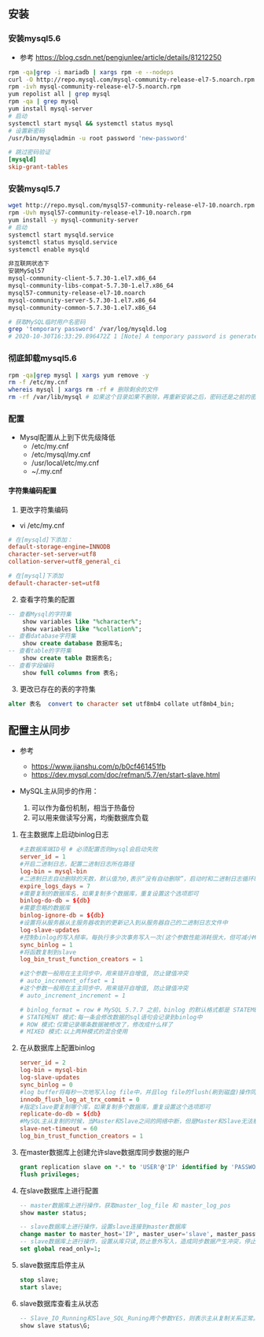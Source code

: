 ## 安装
### 安装mysql5.6
- 参考 https://blog.csdn.net/pengjunlee/article/details/81212250

```bash
rpm -qa|grep -i mariadb | xargs rpm -e --nodeps
curl -O http://repo.mysql.com/mysql-community-release-el7-5.noarch.rpm
rpm -ivh mysql-community-release-el7-5.noarch.rpm
yum repolist all | grep mysql 
rpm -qa | grep mysql
yum install mysql-server
# 启动
systemctl start mysql && systemctl status mysql
# 设置新密码
/usr/bin/mysqladmin -u root password 'new-password'
```

```conf /etc/my.cnf
# 跳过密码验证
[mysqld]
skip-grant-tables 
```

### 安装mysql5.7
```bash
wget http://repo.mysql.com/mysql57-community-release-el7-10.noarch.rpm
rpm -Uvh mysql57-community-release-el7-10.noarch.rpm
yum install -y mysql-community-server
# 启动
systemctl start mysqld.service
systemctl status mysqld.service
systemctl enable mysqld
```

```txt
非互联网状态下
安装MySql57
mysql-community-client-5.7.30-1.el7.x86_64
mysql-community-libs-compat-5.7.30-1.el7.x86_64
mysql57-community-release-el7-10.noarch
mysql-community-server-5.7.30-1.el7.x86_64
mysql-community-common-5.7.30-1.el7.x86_64
```

```bash
# 获取MySQL临时用户名密码
grep 'temporary password' /var/log/mysqld.log
# 2020-10-30T16:33:29.896472Z 1 [Note] A temporary password is generated for root@localhost: 1Z>qq%pFim:!
```

### 彻底卸载mysql5.6
```bash
rpm -qa|grep mysql | xargs yum remove -y
rm -f /etc/my.cnf
whereis mysql | xargs rm -rf # 删除剩余的文件
rm -rf /var/lib/mysql # 如果这个目录如果不删除，再重新安装之后，密码还是之前的密码，不会重新初始化！
```

### 配置
- Mysql配置从上到下优先级降低
    - /etc/my.cnf
    - /etc/mysql/my.cnf
    - /usr/local/etc/my.cnf
    - ~/.my.cnf

#### 字符集编码配置
1. 更改字符集编码
- vi /etc/my.cnf
```conf
# 在[mysqld]下添加：
default-storage-engine=INNODB
character-set-server=utf8
collation-server=utf8_general_ci

# 在[mysql]下添加
default-character-set=utf8
```

2. 查看字符集的配置
```sql
-- 查看Mysql的字符集
    show variables like "%character%";
    show variables like "%collation%";
-- 查看database字符集
    show create database 数据库名;
-- 查看table的字符集
    show create table 数据表名;
-- 查看字段编码
    show full columns from 表名;
```

3. 更改已存在的表的字符集
```sql
alter 表名  convert to character set utf8mb4 collate utf8mb4_bin;
```


## 配置主从同步
- 参考  
    - https://www.jianshu.com/p/b0cf461451fb  
    - https://dev.mysql.com/doc/refman/5.7/en/start-slave.html

- MySQL主从同步的作用：
    1. 可以作为备份机制，相当于热备份
    2. 可以用来做读写分离，均衡数据库负载

1. 在主数据库上启动binlog日志
    ```conf
    #主数据库端ID号 # 必须配置否则mysql会启动失败
    server_id = 1     
    #开启二进制日志，配置二进制日志所在路径
    log-bin = mysql-bin
    #二进制日志自动删除的天数，默认值为0,表示“没有自动删除”，启动时和二进制日志循环时可能删除  
    expire_logs_days = 7
    #需要复制的数据库名，如果复制多个数据库，重复设置这个选项即可                  
    binlog-do-db = ${db}
    #需要忽略的数据库
    binlog-ignore-db = ${db}
    #设置将从服务器从主服务器收到的更新记入到从服务器自己的二进制日志文件中                 
    log-slave-updates       
    #控制binlog的写入频率。每执行多少次事务写入一次(这个参数性能消耗很大，但可减小MySQL崩溃造成的损失) 
    sync_binlog = 1  
    #将函数复制到slave  
    log_bin_trust_function_creators = 1  

    #这个参数一般用在主主同步中，用来错开自增值, 防止键值冲突
    # auto_increment_offset = 1
    #这个参数一般用在主主同步中，用来错开自增值, 防止键值冲突
    # auto_increment_increment = 1

    # binlog_format = row # MySQL 5.7.7 之前，binlog 的默认格式都是 STATEMENT，在 5.7.7 及更高版本中，binlog_format 的默认值是 ROW
    # STATEMENT 模式:每一条会修改数据的sql语句会记录到binlog中 
    # ROW 模式:仅需记录哪条数据被修改了，修改成什么样了
    # MIXED 模式:以上两种模式的混合使用
    ```

2. 在从数据库上配置binlog
    ```conf
    server_id = 2
    log-bin = mysql-bin
    log-slave-updates
    sync_binlog = 0
    #log buffer将每秒一次地写入log file中，并且log file的flush(刷到磁盘)操作同时进行。该模式下在事务提交的时候，不会主动触发写入磁盘的操作
    innodb_flush_log_at_trx_commit = 0
    #指定slave要复制哪个库，如果复制多个数据库，重复设置这个选项即可
    replicate-do-db = ${db}
    #MySQL主从复制的时候，当Master和Slave之间的网络中断，但是Master和Slave无法察觉的情况下（比如防火墙或者路由问题）。Slave会等待slave_net_timeout设置的秒数后，才能认为网络出现故障，然后才会重连并且追赶这段时间主库的数据
    slave-net-timeout = 60
    log_bin_trust_function_creators = 1
    ```

3. 在master数据库上创建允许slave数据库同步数据的账户
    ```sql
    grant replication slave on *.* to 'USER'@'IP' identified by 'PASSWORD';
    flush privileges;
    ```

4. 在slave数据库上进行配置
    ```sql
    -- master数据库上进行操作，获取master_log_file 和 master_log_pos
    show master status;

    -- slave数据库上进行操作，设置slave连接到master数据库 
    change master to master_host='IP', master_user='slave', master_password='slave',master_log_file='mysql-bin.000001', master_log_pos=590;
    -- slave数据库上进行操作，设置从库只读,防止意外写入，造成同步数据产生冲突，停止同步。
    set global read_only=1;
    ```

5. slave数据库启停主从
    ```sql
    stop slave;
    start slave;
    ```

6. slave数据库查看主从状态
    ```sql
    -- Slave_IO_Running和Slave_SQL_Runing两个参数YES，则表示主从复制关系正常。
    show slave status\G;
    ```